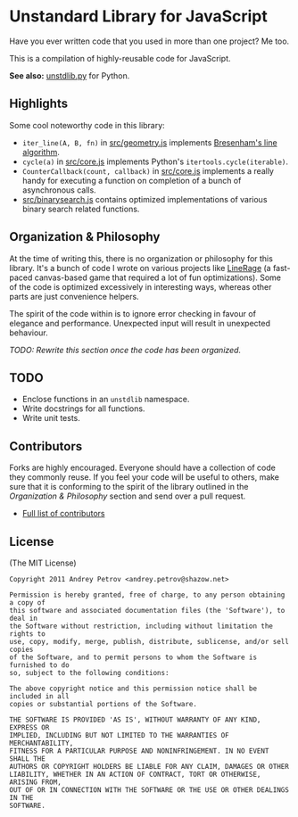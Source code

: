 # Unstandard Library for JavaScript

Have you ever written code that you used in more than one project? Me too.

This is a compilation of highly-reusable code for JavaScript.

**See also:** [unstdlib.py](https://github.com/shazow/unstdlib.py) for Python.


## Highlights

Some cool noteworthy code in this library:

* ``iter_line(A, B, fn)`` in [src/geometry.js](https://github.com/shazow/unstdlib.js/blob/master/src/geometry.js) implements [Bresenham's line algorithm](http://en.wikipedia.org/wiki/Bresenham%27s_line_algorithm).
* ``cycle(a)`` in [src/core.js](https://github.com/shazow/unstdlib.js/blob/master/src/core.js) implements Python's ``itertools.cycle(iterable)``.
* ``CounterCallback(count, callback)`` in [src/core.js](https://github.com/shazow/unstdlib.js/blob/master/src/core.js) implements a really handy for executing a function on completion of a bunch of asynchronous calls.
* [src/binarysearch.js](https://github.com/shazow/unstdlib.js/blob/master/src/binarysearch.js) contains optimized implementations of various binary search related functions.


## Organization & Philosophy

At the time of writing this, there is no organization or philosophy for this library. It's a bunch of code I wrote on various projects like [LineRage](http://bit.ly/linerage-chrome) (a fast-paced canvas-based game that required a lot of fun optimizations). Some of the code is optimized excessively in interesting ways, whereas other parts are just convenience helpers.

The spirit of the code within is to ignore error checking in favour of elegance and performance. Unexpected input will result in unexpected behaviour.

*TODO: Rewrite this section once the code has been organized.*


## TODO

* Enclose functions in an ``unstdlib`` namespace.
* Write docstrings for all functions.
* Write unit tests.


## Contributors

Forks are highly encouraged. Everyone should have a collection of code they
commonly reuse. If you feel your code will be useful to others, make sure that
it is conforming to the spirit of the library outlined in the *Organization &
Philosophy* section and send over a pull request.

* [Full list of contributors](https://github.com/shazow/unstdlib.py/contributors)


## License

(The MIT License)

    Copyright 2011 Andrey Petrov <andrey.petrov@shazow.net>

    Permission is hereby granted, free of charge, to any person obtaining a copy of
    this software and associated documentation files (the 'Software'), to deal in
    the Software without restriction, including without limitation the rights to
    use, copy, modify, merge, publish, distribute, sublicense, and/or sell copies
    of the Software, and to permit persons to whom the Software is furnished to do
    so, subject to the following conditions:

    The above copyright notice and this permission notice shall be included in all
    copies or substantial portions of the Software.

    THE SOFTWARE IS PROVIDED 'AS IS', WITHOUT WARRANTY OF ANY KIND, EXPRESS OR
    IMPLIED, INCLUDING BUT NOT LIMITED TO THE WARRANTIES OF MERCHANTABILITY,
    FITNESS FOR A PARTICULAR PURPOSE AND NONINFRINGEMENT. IN NO EVENT SHALL THE
    AUTHORS OR COPYRIGHT HOLDERS BE LIABLE FOR ANY CLAIM, DAMAGES OR OTHER
    LIABILITY, WHETHER IN AN ACTION OF CONTRACT, TORT OR OTHERWISE, ARISING FROM,
    OUT OF OR IN CONNECTION WITH THE SOFTWARE OR THE USE OR OTHER DEALINGS IN THE
    SOFTWARE.
